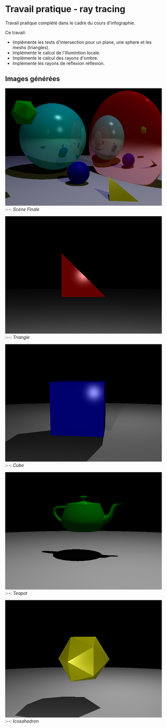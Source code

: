 # Travail pratique - ray tracing
Travail pratique complété dans le cadre du cours d'infographie.

Ce travail:
* Implémente les tests d'intersection pour un plane, une sphere et les meshs (triangles).
* Implémente le calcul de l'illumintion locale.
* Implémente le calcul des rayons d'ombre.
* Implémente les rayons de réflexion réflexion.

## Images générées
![basic_output.bmp](scenes/basic_output.bmp)
:--:
*Scène Finale*

![triangle_output.bmp](scenes/triangle_output.bmp)
:--:
*Triangle*

![cube_output.bmp](scenes/cube_output.bmp)
:--:
*Cube*

![teapot_output.bmp](scenes/teapot_output.bmp)
:--:
*Teapot*

![icosahedron_output.bmp](scenes/icosahedron_output.bmp)
:--:
*Icosahedron*
